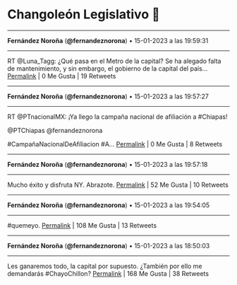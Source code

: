 # Changoleón Legislativo 🙈
*****
**Fernández Noroña** (**@fernandeznorona**) • 15-01-2023 a las 19:59:31
*****
RT @Luna_Tagg: ¿Qué pasa en el Metro de la capital?
Se ha alegado falta de mantenimiento, y sin embargo, el gobierno de la capital del país…
[Permalink](https://twitter.com/fernandeznorona/status/1614834709258817536) | 0 Me Gusta | 19 Retweets
*****
**Fernández Noroña** (**@fernandeznorona**) • 15-01-2023 a las 19:57:27
*****
RT @PTnacionalMX: ¡Ya llego la campaña nacional de afiliación a #Chiapas! 


@PTChiapas 
@fernandeznorona 


\#CampañaNacionalDeAfíliacion 
\#A…
[Permalink](https://twitter.com/fernandeznorona/status/1614834188301090816) | 0 Me Gusta | 8 Retweets
*****
**Fernández Noroña** (**@fernandeznorona**) • 15-01-2023 a las 19:57:18
*****
Mucho éxito y disfruta NY. Abrazote.
[Permalink](https://twitter.com/fernandeznorona/status/1614834150909022209) | 52 Me Gusta | 10 Retweets
*****
**Fernández Noroña** (**@fernandeznorona**) • 15-01-2023 a las 19:54:05
*****
\#quemeyo.
[Permalink](https://twitter.com/fernandeznorona/status/1614833342280765441) | 108 Me Gusta | 13 Retweets
*****
**Fernández Noroña** (**@fernandeznorona**) • 15-01-2023 a las 18:50:03
*****
Les ganaremos todo, la capital por supuesto. ¿También por ello me demandarás #ChayoChillon?
[Permalink](https://twitter.com/fernandeznorona/status/1614817226820837382) | 168 Me Gusta | 38 Retweets